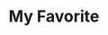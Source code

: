 ---
layout: default
title: My Favorite
nav_order: 2
has_children: true
permalink: /docs/my-favorite
---